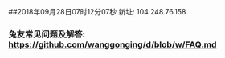 ##2018年09月28日07时12分07秒 新址: 104.248.76.158
### 兔友常见问题及解答: https://github.com/wanggonging/d/blob/w/FAQ.md
